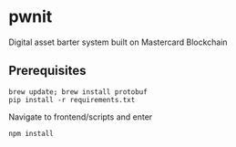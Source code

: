 # pwnit
Digital asset barter system built on Mastercard Blockchain

Prerequisites
- 

```
brew update; brew install protobuf
pip install -r requirements.txt
```

Navigate to frontend/scripts and enter 

```
npm install
```
